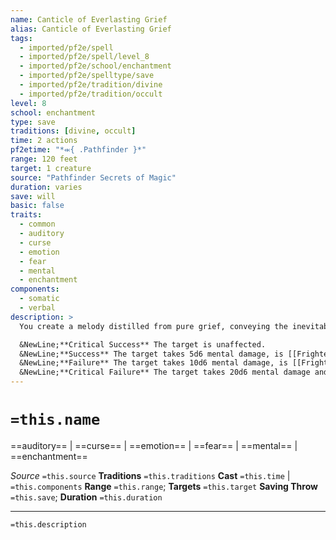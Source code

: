 ```yaml
---
name: Canticle of Everlasting Grief
alias: Canticle of Everlasting Grief
tags:
  - imported/pf2e/spell
  - imported/pf2e/spell/level_8
  - imported/pf2e/school/enchantment
  - imported/pf2e/spelltype/save
  - imported/pf2e/tradition/divine
  - imported/pf2e/tradition/occult
level: 8
school: enchantment
type: save
traditions: [divine, occult]
time: 2 actions
pf2etime: "*⬺{ .Pathfinder }*"
range: 120 feet
target: 1 creature
source: "Pathfinder Secrets of Magic"
duration: varies
save: will
basic: false
traits:
  - common
  - auditory
  - curse
  - emotion
  - fear
  - mental
  - enchantment
components:
  - somatic
  - verbal
description: >
  You create a melody distilled from pure grief, conveying the inevitable loss of everything your target cherishes, audible only to them. The target must attempt a Will save.

  &NewLine;**Critical Success** The target is unaffected.
  &NewLine;**Success** The target takes 5d6 mental damage, is [[Frightened]] 1, and can't benefit from circumstance or status bonuses for 1 round.
  &NewLine;**Failure** The target takes 10d6 mental damage, is [[Frightened]] 3, and can't benefit from circumstance or status bonuses for 1 week.
  &NewLine;**Critical Failure** The target takes 20d6 mental damage and is [[Frightened]] 4. It can't benefit from circumstance or status bonuses until the curse is broken. While the curse remains, the target's allies are also unable to benefit from circumstance or status bonuses while within 15 feet of it.
---
```

# `=this.name`
==auditory== | ==curse== | ==emotion== | ==fear== | ==mental== | ==enchantment==

*Source* `=this.source`
**Traditions** `=this.traditions`
**Cast** `=this.time` | `=this.components`
**Range** `=this.range`; **Targets** `=this.target`
**Saving Throw** `=this.save`; **Duration** `=this.duration`

***
`=this.description`